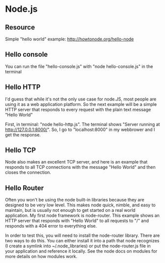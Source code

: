 Node.js
===============

Resource
---------------
Simple "hello world" example:
<http://howtonode.org/hello-node>

Hello console
---------------
You can run the file "hello-console.js" with "node hello-console.js" in the terminal

Hello HTTP
---------------
I'd guess that while it's not the only use case for node.JS, most people are using it as a web application platform. So the next example will be a simple HTTP server that responds to every request with the plain text message "Hello World"

First, in terminal: "node hello-http.js". The terminal shows "Server running at http://127.0.0.1:8000/".
So, I go to "localhost:8000" in my webbrower and I get the response.

Hello TCP
---------------
Node also makes an excellent TCP server, and here is an example that responds to all TCP connections with the message "Hello World" and then closes the connection.

Hello Router
---------------
Often you won't be using the node built-in libraries because they are designed to be very low level. This makes node quick, nimble, and easy to maintain, but is usually not enough to get started on a real world application. My first node framework is node-router. This example shows an HTTP server that responds with "Hello World" to all requests to "/" and responds with a 404 error to everything else.

In order to test this, you will need to install the node-router library. There are two ways to do this. You can either install it into a path that node recognizes (I create a symlink into ~/.node_libraries) or put the node-router.js file in your application and reference it locally. See the node docs on modules for more details on how modules work.


